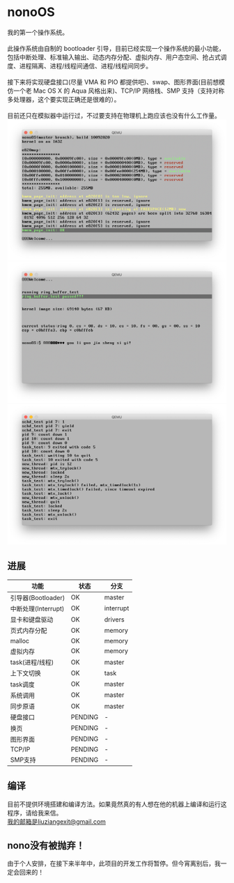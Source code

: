 # nonoOS
我的第一个操作系统。
<br><br>
此操作系统由自制的 bootloader 引导，目前已经实现一个操作系统的最小功能，包括中断处理、标准输入输出、动态内存分配、虚拟内存、用户态空间、抢占式调度、进程隔离、进程/线程间通信、进程/线程间同步。
<br><br>
接下来将实现硬盘接口(尽量 VMA 和 PIO 都提供吧)、swap、图形界面(目前想模仿一个老 Mac OS X 的 Aqua 风格出来)、TCP/IP 网络栈、SMP 支持（支持对称多处理器，这个要实现正确还是很难的）。
<br><br>
目前还只在模拟器中运行过，不过要支持在物理机上跑应该也没有什么工作量。
<img src="web/1.png"/>
<img src="web/2.png"/>
<img src="web/3.png"/>

<h2>进展</h2>

| 功能 | 状态 | 分支 |
| ------- | ------ | ------ |
|引导器(Bootloader)|OK|master|
|中断处理(Interrupt)|OK|interrupt|
|显卡和键盘驱动|OK|drivers|
|页式内存分配|OK|memory|
|malloc|OK|memory|
|虚拟内存|OK|memory|
|task(进程/线程)|OK|master|
|上下文切换|OK|task|
|task调度|OK|master|
|系统调用|OK|master|
|同步原语|OK|master|
|硬盘接口|PENDING|-|
|换页|PENDING|-|
|图形界面|PENDING |-|
|TCP/IP|PENDING|-|
|SMP支持|PENDING|-|

<h2>编译</h2>

目前不提供环境搭建和编译方法。如果竟然真的有人想在他的机器上编译和运行这程序，请给我来信。<br>我的邮箱是liuziangexit@gmail.com

<h2>nono没有被抛弃！</h2>

由于个人安排，在接下来半年中，此项目的开发工作将暂停。但今宵离别后，我一定会回来的！

